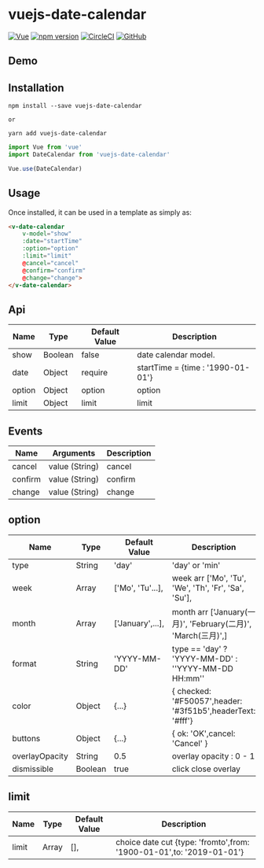 # vuejs-date-calendar
[![Vue](https://img.shields.io/badge/vue-2.5.2-brightgreen.svg)](https://github.com/vuejs/vue)
[![npm version](https://img.shields.io/npm/v/vuejs-date-calendar)](https://www.npmjs.com/package/vuejs-date-calendar)
[![CircleCI](https://img.shields.io/circleci/build/github/zhangyongwnag/vuejs-date-calendar/master)](https://circleci.com/gh/zhangyongwnag/workflows/vuejs-date-calendar)
[![GitHub](https://img.shields.io/github/license/zhangyongwnag/vuejs-date-calendar)](https://github.com/zhangyongwnag/vuejs-date-calendar/blob/master/LICENSE)

## Demo

## Installation

```shell
npm install --save vuejs-date-calendar

or

yarn add vuejs-date-calendar
```

```js
import Vue from 'vue'
import DateCalendar from 'vuejs-date-calendar'

Vue.use(DateCalendar)
```

## Usage

Once installed, it can be used in a template as simply as:

```html
<v-date-calendar
    v-model="show"
    :date="startTime"
    :option="option"
    :limit="limit"
    @cancel="cancel"
    @confirm="confirm"
    @change="change">
</v-date-calendar>
```

## Api

|        Name        |  Type         |    Default Value    |                         Description                                                     |
| ------------------ | ------------- | ------------------- | ----------------------------------------------------------------------------------------|
| show               | Boolean       | false               | date calendar model.                                                                    |
| date               | Object        | require             | startTime = {time : '1990-01-01'}                                                       |
| option             | Object        | option              | option                                                                                  |
| limit              | Object        | limit               | limit                                                                                   |

## Events

|    Name    |    Arguments           |       Description        |
| -----------| -----------------------| ------------------------ |
| cancel     | value (String)         | cancel                    |
| confirm    | value (String)         | confirm                   |
| change     | value (String)         | change                    |

## option

|        Name        |  Type         |    Default Value    |                         Description                                                     |
| ------------------ | ------------- | ------------------- | ----------------------------------------------------------------------------------------|
| type               | String        | 'day'               | 'day' or 'min'                                                                    |
| week               | Array         | ['Mo', 'Tu'...],    | week arr ['Mo', 'Tu', 'We', 'Th', 'Fr', 'Sa', 'Su'],                                                    |
| month              | Array         | ['January',...],    | month arr ['January(一月)', 'February(二月)', 'March(三月)',]                                                                                  |
| format             | String        | 'YYYY-MM-DD'        | type == 'day' ? 'YYYY-MM-DD' : ''YYYY-MM-DD HH:mm''                                                                                 |
| color              | Object        | {...}               | { checked: '#F50057',header: '#3f51b5',headerText: '#fff'}                                                                                |
| buttons            | Object        | {...}               | { ok: 'OK',cancel: 'Cancel' }                                                                         |
| overlayOpacity     | String        | 0.5                 | overlay opacity : 0 - 1                                                                     |
| dismissible        | Boolean       | true                | click close overlay                                                                   |

## limit

|        Name        |  Type         |    Default Value    |                         Description                                                     |
| ------------------ | ------------- | ------------------- | ----------------------------------------------------------------------------------------|
| limit              | Array         | [],                 |  choice date cut {type: 'fromto',from: '1900-01-01',to: '2019-01-01'}                                                                         |
